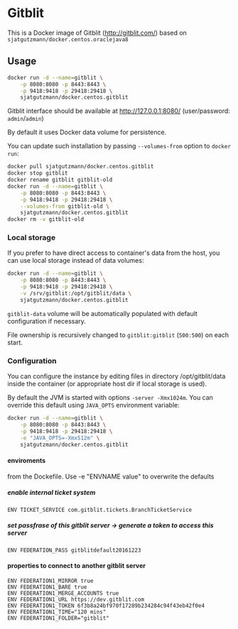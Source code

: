# Gitblit

This is a Docker image of Gitblit (http://gitblit.com/)
based on `sjatgutzmann/docker.centos.oraclejava8`

## Usage

```bash
docker run -d --name=gitblit \
	-p 8080:8080 -p 8443:8443 \
	-p 9418:9418 -p 29418:29418 \
	sjatgutzmann/docker.centos.gitblit
```

Gitblit interface should be available at http://127.0.0.1:8080/
(user/password: `admin`/`admin`)

By default it uses Docker data volume for persistence.

You can update such installation by passing `--volumes-from` option
to `docker run`:

```bash
docker pull sjatgutzmann/docker.centos.gitblit
docker stop gitblit
docker rename gitblit gitblit-old
docker run -d --name=gitblit \
	-p 8080:8080 -p 8443:8443 \
	-p 9418:9418 -p 29418:29418 \
	--volumes-from gitblit-old \
	sjatgutzmann/docker.centos.gitblit
docker rm -v gitblit-old
```

### Local storage

If you prefer to have direct access to container's data
from the host, you can use local storage instead of data volumes:

```bash
docker run -d --name=gitblit \
	-p 8080:8080 -p 8443:8443 \
	-p 9418:9418 -p 29418:29418 \
	-v /srv/gitblit:/opt/gitblit/data \
	sjatgutzmann/docker.centos.gitblit
```

`gitblit-data` volume will be automatically populated
with default configuration if necessary.

File ownership is recursively changed to
`gitblit:gitblit` (`500:500`) on each start.

### Configuration

You can configure the instance by editing files 
in directory /opt/gitblit/data inside the container
(or appropriate host dir if local storage is used).

By default the JVM is started with options `-server -Xmx1024m`.
You can override this default using `JAVA_OPTS` environment
variable:

```bash
docker run -d --name=gitblit \
	-p 8080:8080 -p 8443:8443 \
	-p 9418:9418 -p 29418:29418 \
	-e "JAVA_OPTS=-Xmx512m" \
	sjatgutzmann/docker.centos.gitblit
```

#### enviroments 
from the Dockefile. Use -e "ENVNAME value" to overwrite the defaults
##### enable internal ticket system
    ENV TICKET_SERVICE com.gitblit.tickets.BranchTicketService
##### set passfrase of this gitblit server -> generate a token to access this server
    ENV FEDERATION_PASS gitblitdefault20161223
#### properties to connect to another gitblit server
    ENV FEDERATION1_MIRROR true
    ENV FEDERATION1_BARE true
    ENV FEDERATION1_MERGE_ACCOUNTS true
    ENV FEDERATION1_URL https://dev.gitblit.com
    ENV FEDERATION1_TOKEN 6f3b8a24bf970f17289b234284c94f43eb42f0e4
    ENV FEDERATION1_TIME="120 mins"
    ENV FEDERATION1_FOLDER="gitblit"
